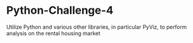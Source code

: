 # Python-Challenge-4
Utilize Python and various other libraries, in particular PyViz, to perform analysis on the rental housing market

